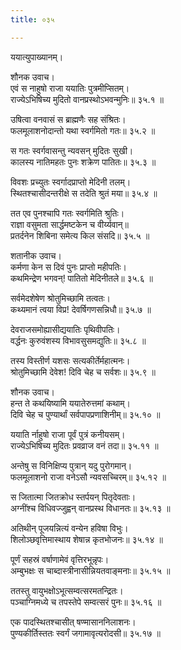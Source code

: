 ```yaml
---
title: ०३५

---
```

ययात्युपाख्यानम्।  
  
शौनक उवाच।  
एवं स नाहुषो राजा ययातिः पुत्रमीप्सितम्।  
राज्येऽभिषिच्य मुदितो वानप्रस्थोऽभवन्मुनिः॥ ३५.१ ॥  
  
उषित्वा वनवासं स ब्राह्मणैः सह संश्रितः।  
फलमूलाशनोदान्तो यथा स्वर्गमितो गतः॥ ३५.२ ॥  
  
स गतः स्वर्गवासन्तु न्यवसन् मुदितः सुखी।  
कालस्य नातिमहतः पुनः शक्रेण पातितः॥ ३५.३ ॥  
  
विवशः प्रच्युतः स्वर्गादप्राप्तो मेदिनी तलम्।  
स्थितश्चासीदन्तरीक्षे स तदेति श्रुतं मया॥ ३५.४ ॥  
  
तत एव पुनश्चापि गतः स्वर्गमिति श्रुतिः।  
राज्ञा वसुमता सार्द्धमष्टकेन च वीर्य्यवान्॥  
प्रतर्दनेन शिबिना समेत्य किल संसदि॥ ३५.५ ॥  
  
शतानीक उवाच।  
कर्मणा केन स दिवं पुनः प्राप्तो महीपतिः।  
कथमिन्द्रेण भगवन्! पातितो मेदिनीतले॥ ३५.६ ॥  
  
सर्वमेदशेषेण श्रोतुमिच्छामि तत्वतः।  
कथ्यमानं त्वया विप्र! देवर्षिगणसन्निधौ॥ ३५.७ ॥  
  
देवराजसमोह्यासीद्ययातिः पृथिवीपतिः।  
वर्द्धनः कुरुवंशस्य विभावसुसमद्युतिः॥ ३५.८ ॥  
  
तस्य विस्तीर्ण यशसः सत्यकीर्तेर्महात्मनः।  
श्रोतुमिच्छामि देवेश! दिवि चेह च सर्वशः॥ ३५.९ ॥  
  
शौनक उवाच।  
हन्त ते कथयिष्यामि ययातेरुत्तमां कथाम्।  
दिवि चेह च पुण्यार्थां सर्वपापप्रणाशिनीम्॥ ३५.१० ॥  
  
ययाति र्नाहुषो राजा पूर्वं पुत्रं कनीयसम्।  
राज्येऽभिषिच्य मुदितः प्रवव्राज वनं तदा॥ ३५.११ ॥  
  
अन्तेषु स विनिक्षिप्य पुत्रान् यदु पुरोगमान्।  
फलमूलाशनो राजा वनेऽसौ न्यवसच्चिरम्॥ ३५.१२ ॥  
  
स जितात्मा जितक्रोध स्तर्पयन् पितृदेवताः।  
अग्नींश्च विधिवज्जुह्वन् वानप्रस्थ विधानतः॥ ३५.१३ ॥  
  
अतिथीन् पूजयन्नित्यं वन्येन हविषा विभुः।  
शिलोञ्छवृत्तिमास्थाय शेषान्न कृतभोजनः॥ ३५.१४ ॥  
  
पूर्णं सहस्रं वर्षाणामेवं वृत्तिरभून्नृपः।  
अम्बुभक्षः स चाब्दास्त्रीनासीन्नियतवाङ्मनाः॥ ३५.१५ ॥  
  
ततस्तु वायुभक्षोऽभूत्सम्वत्सरमतन्द्रितः।  
पञ्चाग्निमध्ये च तपस्तेपे सम्वत्सरं पुनः॥ ३५.१६ ॥  
  
एक पादस्थितश्चासीत् षण्मासाननिलाशनः।  
पुण्यकीर्तिस्ततः स्वर्गं जगामावृत्यरोदसी॥ ३५.१७ ॥
